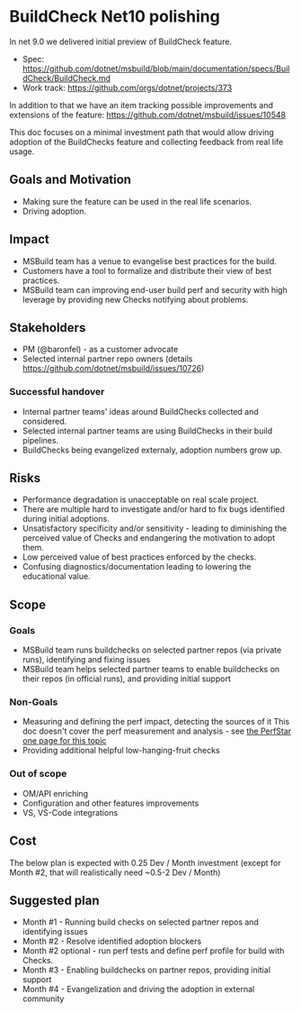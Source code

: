 # BuildCheck Net10 polishing 

In net 9.0 we delivered initial preview of BuildCheck feature. 
 * Spec: https://github.com/dotnet/msbuild/blob/main/documentation/specs/BuildCheck/BuildCheck.md
 * Work track:  https://github.com/orgs/dotnet/projects/373

In addition to that we have an item tracking possible improvements and extensions of the feature: https://github.com/dotnet/msbuild/issues/10548

This doc focuses on a minimal investment path that would allow driving adoption of the BuildChecks feature and collecting feedback from real life usage.

## Goals and Motivation 

* Making sure the feature can be used in the real life scenarios.
* Driving adoption.

## Impact 

* MSBuild team has a venue to evangelise best practices for the build.
* Customers have a tool to formalize and distribute their view of best practices.
* MSBuild team can improving end-user build perf and security with high leverage by providing new Checks notifying about problems.


## Stakeholders 
- PM (@baronfel) - as a customer advocate
- Selected internal partner repo owners (details https://github.com/dotnet/msbuild/issues/10726)

### Successful handover
- Internal partner teams' ideas around BuildChecks collected and considered.
- Selected internal partner teams are using BuildChecks in their build pipelines.
- BuildChecks being evangelized externaly, adoption numbers grow up.

## Risks 
- Performance degradation is unacceptable on real scale project.
- There are multiple hard to investigate and/or hard to fix bugs identified during initial adoptions.
- Unsatisfactory specificity and/or sensitivity - leading to diminishing the perceived value of Checks and endangering the motivation to adopt them.
- Low perceived value of best practices enforced by the checks.
- Confusing diagnostics/documentation leading to lowering the educational value.


## Scope

### Goals
* MSBuild team runs buildchecks on selected partner repos (via private runs), identifying and fixing issues
* MSBuild team helps selected partner teams to enable buildchecks on their repos (in official runs), and providing initial support

### Non-Goals

* Measuring and defining the perf impact, detecting the sources of it
  This doc doesn't cover the perf measurement and analysis - see [the PerfStar one page for this topic](https://github.com/dotnet/msbuild/pull/11045/files#diff-dcbd46135c1492f7b8f0c1221118a6ec7c241b86e6493d5a93f2c2f83b50b7bfR21)
* Providing additional helpful low-hanging-fruit checks

### Out of scope

* OM/API enriching
* Configuration and other features improvements
* VS, VS-Code integrations

## Cost 

The below plan is expected with 0.25 Dev / Month investment (except for Month #2, that will realistically need ~0.5-2 Dev / Month)

## Suggested plan 
* Month #1 - Running build checks on selected partner repos and identifying issues
* Month #2 - Resolve identified adoption blockers
* Month #2 optional - run perf tests and define perf profile for build with Checks.
* Month #3 - Enabling buildchecks on partner repos, providing initial support
* Month #4 - Evangelization and driving the adoption in external community

 
